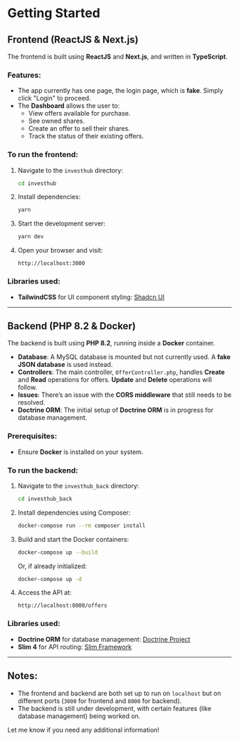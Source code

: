 # Getting Started

## Frontend (ReactJS & Next.js)

The frontend is built using **ReactJS** and **Next.js**, and written in **TypeScript**.

### Features:

- The app currently has one page, the login page, which is **fake**. Simply click "Login" to proceed.
- The **Dashboard** allows the user to:
  - View offers available for purchase.
  - See owned shares.
  - Create an offer to sell their shares.
  - Track the status of their existing offers.

### To run the frontend:

1. Navigate to the `investhub` directory:

   ```bash
   cd investhub
   ```

2. Install dependencies:

   ```bash
   yarn
   ```

3. Start the development server:

   ```bash
   yarn dev
   ```

4. Open your browser and visit:
   ```
   http://localhost:3000
   ```

### Libraries used:

- **TailwindCSS** for UI component styling: [Shadcn UI](https://ui.shadcn.com/)

---

## Backend (PHP 8.2 & Docker)

The backend is built using **PHP 8.2**, running inside a **Docker** container.

- **Database**: A MySQL database is mounted but not currently used. A **fake JSON database** is used instead.
- **Controllers**: The main controller, `OfferController.php`, handles **Create** and **Read** operations for offers. **Update** and **Delete** operations will follow.
- **Issues**: There’s an issue with the **CORS middleware** that still needs to be resolved.
- **Doctrine ORM**: The initial setup of **Doctrine ORM** is in progress for database management.

### Prerequisites:

- Ensure **Docker** is installed on your system.

### To run the backend:

1. Navigate to the `investhub_back` directory:

   ```bash
   cd investhub_back
   ```

2. Install dependencies using Composer:

   ```bash
   docker-compose run --rm composer install
   ```

3. Build and start the Docker containers:

   ```bash
   docker-compose up --build
   ```

   Or, if already initialized:

   ```bash
   docker-compose up -d
   ```

4. Access the API at:
   ```
   http://localhost:8000/offers
   ```

### Libraries used:

- **Doctrine ORM** for database management: [Doctrine Project](https://www.doctrine-project.org/)
- **Slim 4** for API routing: [Slim Framework](https://www.slimframework.com/)

---

## Notes:

- The frontend and backend are both set up to run on `localhost` but on different ports (`3000` for frontend and `8000` for backend).
- The backend is still under development, with certain features (like database management) being worked on.

Let me know if you need any additional information!
